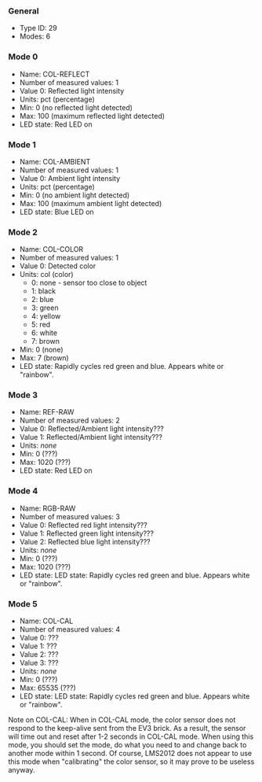 ### General
- Type ID: 29
- Modes: 6

### Mode 0
- Name: COL-REFLECT
- Number of measured values: 1
- Value 0: Reflected light intensity
- Units: pct (percentage)
- Min: 0 (no reflected light detected)
- Max: 100 (maximum reflected light detected)
- LED state: Red LED on

### Mode 1
- Name: COL-AMBIENT
- Number of measured values: 1
- Value 0: Ambient light intensity
- Units: pct (percentage)
- Min: 0 (no ambient light detected)
- Max: 100 (maximum ambient light detected)
- LED state: Blue LED on

### Mode 2
- Name: COL-COLOR
- Number of measured values: 1
- Value 0: Detected color
- Units: col (color)
    - 0: none - sensor too close to object
    - 1: black
    - 2: blue
    - 3: green
    - 4: yellow
    - 5: red
    - 6: white
    - 7: brown
- Min: 0 (none)
- Max: 7 (brown)
- LED state: Rapidly cycles red green and blue. Appears white or "rainbow".


### Mode 3
- Name: REF-RAW
- Number of measured values: 2
- Value 0: Reflected/Ambient light intensity???
- Value 1: Reflected/Ambient light intensity???
- Units: _none_
- Min: 0 (???)
- Max: 1020 (???)
- LED state: Red LED on

### Mode 4
- Name: RGB-RAW
- Number of measured values: 3
- Value 0: Reflected red light intensity???
- Value 1: Reflected green light intensity???
- Value 2: Reflected blue light intensity???
- Units: _none_
- Min: 0 (???)
- Max: 1020 (???)
- LED state: LED state: Rapidly cycles red green and blue. Appears white or "rainbow".

### Mode 5
- Name: COL-CAL
- Number of measured values: 4
- Value 0: ???
- Value 1: ???
- Value 2: ???
- Value 3: ???
- Units: _none_
- Min: 0 (???)
- Max: 65535 (???)
- LED state: LED state: Rapidly cycles red green and blue. Appears white or "rainbow".

Note on COL-CAL: When in COL-CAL mode, the color sensor does not respond to the keep-alive sent from the EV3 brick. As a result, the sensor will time out and reset after 1-2 seconds in COL-CAL mode. When using this mode, you should set the mode, do what you need to and change back to another mode within 1 second. Of course, LMS2012 does not appear to use this mode when "calibrating" the color sensor, so it may prove to be useless anyway.
